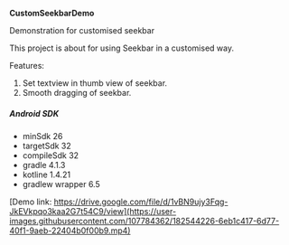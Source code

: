 **CustomSeekbarDemo**

Demonstration for customised seekbar

This project is about for using Seekbar in a customised way.

Features:

1. Set textview in thumb view of seekbar.
2. Smooth dragging of seekbar.

##### Android SDK
   * minSdk 26
   * targetSdk 32
   * compileSdk 32
   * gradle 4.1.3
   * kotline 1.4.21
   * gradlew wrapper 6.5

[Demo link: https://drive.google.com/file/d/1vBN9ujy3Fqg-JkEVkpqo3kaa2G7t54C9/view](https://user-images.githubusercontent.com/107784362/182544226-6eb1c417-6d77-40f1-9aeb-22404b0f00b9.mp4)
